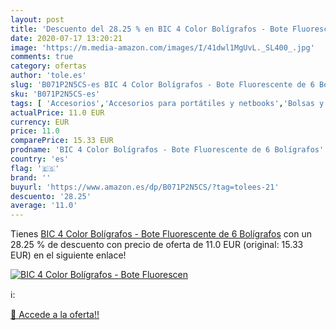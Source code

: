 ```yaml
---
layout: post
title: 'Descuento del 28.25 % en BIC 4 Color Bolígrafos - Bote Fluorescen'
date: 2020-07-17 13:20:21
image: 'https://m.media-amazon.com/images/I/41dwl1MgUvL._SL400_.jpg'
comments: true
category: ofertas
author: 'tole.es'
slug: 'B071P2N5CS-es BIC 4 Color Bolígrafos - Bote Fluorescente de 6 Bolígrafos'
sku: 'B071P2N5CS-es'
tags: [ 'Accesorios','Accesorios para portátiles y netbooks','Bolsas y fundas para portátiles y netbooks','Bolígrafos, lápices y útiles de escritura','Fundas blandas para portátiles y netbooks','Informática','Oficina y papelería','Rotuladores permanentes','Rotuladores y subrayadores','bolígrafos', ]
actualPrice: 11.0 EUR
currency: EUR
price: 11.0
comparePrice: 15.33 EUR
prodname: 'BIC 4 Color Bolígrafos - Bote Fluorescente de 6 Bolígrafos'
country: 'es'
flag: '🇪🇸'
brand: ''
buyurl: 'https://www.amazon.es/dp/B071P2N5CS/?tag=tolees-21'
descuento: '28.25'
average: '11.0'
---
```


Tienes [BIC 4 Color Bolígrafos - Bote Fluorescente de 6 Bolígrafos](https://www.amazon.es/dp/B071P2N5CS/?tag=tolees-21) con un 28.25 % de descuento con precio de oferta de 11.0 EUR (original: 15.33 EUR) en el siguiente enlace!

[![BIC 4 Color Bolígrafos - Bote Fluorescen](https://m.media-amazon.com/images/I/41dwl1MgUvL._SL400_.jpg)](https://www.amazon.es/dp/B071P2N5CS/?tag=tolees-21)

ℹ️:


[🛒 Accede a la oferta!!](https://www.amazon.es/dp/B071P2N5CS/?tag=tolees-21)
